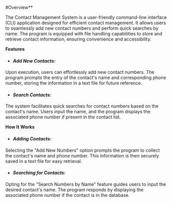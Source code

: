 #Overview**

The Contact Management System is a user-friendly command-line interface (CLI) application designed for efficient contact management. It allows users to seamlessly add new contact numbers and perform quick searches by name. The program is equipped with file handling capabilities to store and retrieve contact information, ensuring convenience and accessibility.

**Features**

- #### *Add New Contacts:*
Upon execution, users can effortlessly add new contact numbers. The program prompts the entry of the contact's name and corresponding phone number, storing the information in a text file for future reference.

- #### *Search Contacts:*
The system facilitates quick searches for contact numbers based on the contact's name. Users input the name, and the program displays the associated phone number if present in the contact list.

**How It Works**

- #### *Adding Contacts:*
Selecting the "Add New Numbers" option prompts the program to collect the contact's name and phone number. This information is then securely saved in a text file for easy retrieval.

- #### *Searching for Contacts:*
Opting for the "Search Numbers by Name" feature guides users to input the desired contact's name. The program responds by displaying the associated phone number if the contact is in the database.













